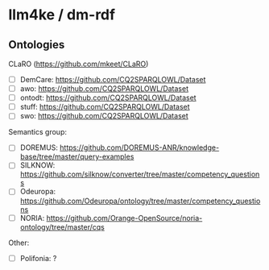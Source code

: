 # llm4ke / dm-rdf

## Ontologies

CLaRO (https://github.com/mkeet/CLaRO)

* [ ] DemCare: https://github.com/CQ2SPARQLOWL/Dataset
* [ ] awo: https://github.com/CQ2SPARQLOWL/Dataset
* [ ] ontodt: https://github.com/CQ2SPARQLOWL/Dataset
* [ ] stuff: https://github.com/CQ2SPARQLOWL/Dataset
* [ ] swo: https://github.com/CQ2SPARQLOWL/Dataset

Semantics group:

* [ ] DOREMUS: https://github.com/DOREMUS-ANR/knowledge-base/tree/master/query-examples
* [ ] SILKNOW: https://github.com/silknow/converter/tree/master/competency_questions
* [ ] Odeuropa: https://github.com/Odeuropa/ontology/tree/master/competency_questions
* [ ] NORIA: https://github.com/Orange-OpenSource/noria-ontology/tree/master/cqs

Other:

* [ ] Polifonia: ?